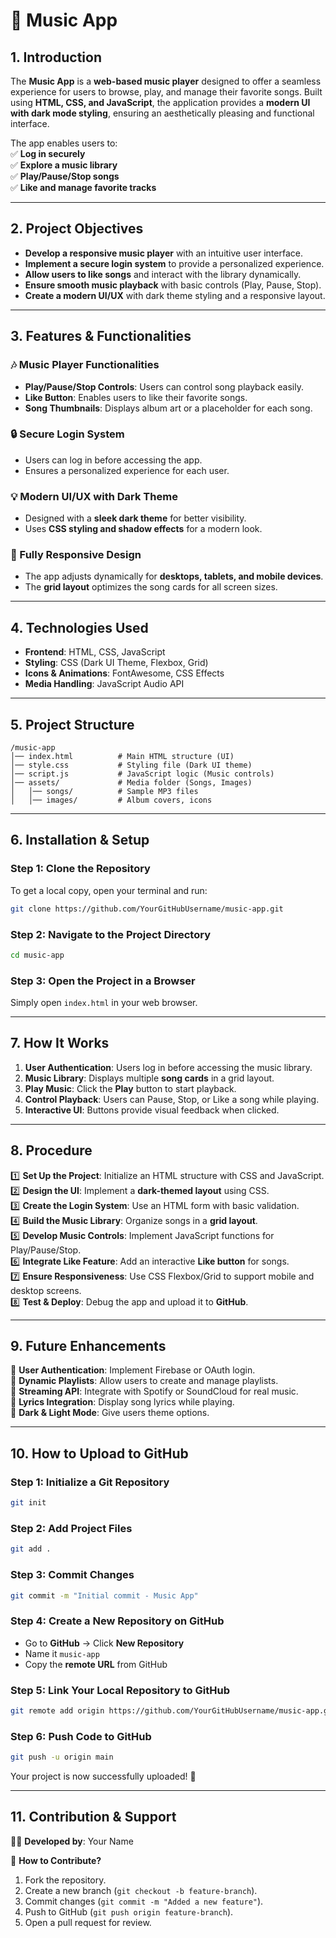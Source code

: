 # 🎵 Music App  

## **1. Introduction**  
The **Music App** is a **web-based music player** designed to offer a seamless experience for users to browse, play, and manage their favorite songs. Built using **HTML, CSS, and JavaScript**, the application provides a **modern UI with dark mode styling**, ensuring an aesthetically pleasing and functional interface.  

The app enables users to:  
✅ **Log in securely**  
✅ **Explore a music library**  
✅ **Play/Pause/Stop songs**  
✅ **Like and manage favorite tracks**  

---  

## **2. Project Objectives**  
- **Develop a responsive music player** with an intuitive user interface.  
- **Implement a secure login system** to provide a personalized experience.  
- **Allow users to like songs** and interact with the library dynamically.  
- **Ensure smooth music playback** with basic controls (Play, Pause, Stop).  
- **Create a modern UI/UX** with dark theme styling and a responsive layout.  

---  

## **3. Features & Functionalities**  

### **🎶 Music Player Functionalities**  
- **Play/Pause/Stop Controls**: Users can control song playback easily.  
- **Like Button**: Enables users to like their favorite songs.  
- **Song Thumbnails**: Displays album art or a placeholder for each song.  

### **🔒 Secure Login System**  
- Users can log in before accessing the app.  
- Ensures a personalized experience for each user.  

### **💡 Modern UI/UX with Dark Theme**  
- Designed with a **sleek dark theme** for better visibility.  
- Uses **CSS styling and shadow effects** for a modern look.  

### **📱 Fully Responsive Design**  
- The app adjusts dynamically for **desktops, tablets, and mobile devices**.  
- The **grid layout** optimizes the song cards for all screen sizes.  

---  

## **4. Technologies Used**  
- **Frontend**: HTML, CSS, JavaScript  
- **Styling**: CSS (Dark UI Theme, Flexbox, Grid)  
- **Icons & Animations**: FontAwesome, CSS Effects  
- **Media Handling**: JavaScript Audio API  

---  

## **5. Project Structure**  

```
/music-app
│── index.html          # Main HTML structure (UI)
│── style.css           # Styling file (Dark UI theme)
│── script.js           # JavaScript logic (Music controls)
│── assets/             # Media folder (Songs, Images)
│   │── songs/          # Sample MP3 files
│   │── images/         # Album covers, icons
```

---  

## **6. Installation & Setup**  

### **Step 1: Clone the Repository**  
To get a local copy, open your terminal and run:  
```bash
git clone https://github.com/YourGitHubUsername/music-app.git
```

### **Step 2: Navigate to the Project Directory**  
```bash
cd music-app
```

### **Step 3: Open the Project in a Browser**  
Simply open `index.html` in your web browser.  

---  

## **7. How It Works**  

1. **User Authentication**: Users log in before accessing the music library.  
2. **Music Library**: Displays multiple **song cards** in a grid layout.  
3. **Play Music**: Click the **Play** button to start playback.  
4. **Control Playback**: Users can Pause, Stop, or Like a song while playing.  
5. **Interactive UI**: Buttons provide visual feedback when clicked.  

---  

## **8. Procedure**  

1️⃣ **Set Up the Project**: Initialize an HTML structure with CSS and JavaScript.  
2️⃣ **Design the UI**: Implement a **dark-themed layout** using CSS.  
3️⃣ **Create the Login System**: Use an HTML form with basic validation.  
4️⃣ **Build the Music Library**: Organize songs in a **grid layout**.  
5️⃣ **Develop Music Controls**: Implement JavaScript functions for Play/Pause/Stop.  
6️⃣ **Integrate Like Feature**: Add an interactive **Like button** for songs.  
7️⃣ **Ensure Responsiveness**: Use CSS Flexbox/Grid to support mobile and desktop screens.  
8️⃣ **Test & Deploy**: Debug the app and upload it to **GitHub**.  

---  

## **9. Future Enhancements**  

🚀 **User Authentication**: Implement Firebase or OAuth login.  
🚀 **Dynamic Playlists**: Allow users to create and manage playlists.  
🚀 **Streaming API**: Integrate with Spotify or SoundCloud for real music.  
🚀 **Lyrics Integration**: Display song lyrics while playing.  
🚀 **Dark & Light Mode**: Give users theme options.  

---  

## **10. How to Upload to GitHub**  

### **Step 1: Initialize a Git Repository**  
```bash
git init
```

### **Step 2: Add Project Files**  
```bash
git add .
```

### **Step 3: Commit Changes**  
```bash
git commit -m "Initial commit - Music App"
```

### **Step 4: Create a New Repository on GitHub**  
- Go to **GitHub** → Click **New Repository**  
- Name it `music-app`  
- Copy the **remote URL** from GitHub  

### **Step 5: Link Your Local Repository to GitHub**  
```bash
git remote add origin https://github.com/YourGitHubUsername/music-app.git
```

### **Step 6: Push Code to GitHub**  
```bash
git push -u origin main
```

Your project is now successfully uploaded! 🚀  

---  

## **11. Contribution & Support**  

👨‍💻 **Developed by**: Your Name  

🤝 **How to Contribute?**  
1. Fork the repository.  
2. Create a new branch (`git checkout -b feature-branch`).  
3. Commit changes (`git commit -m "Added a new feature"`).  
4. Push to GitHub (`git push origin feature-branch`).  
5. Open a pull request for review.    

